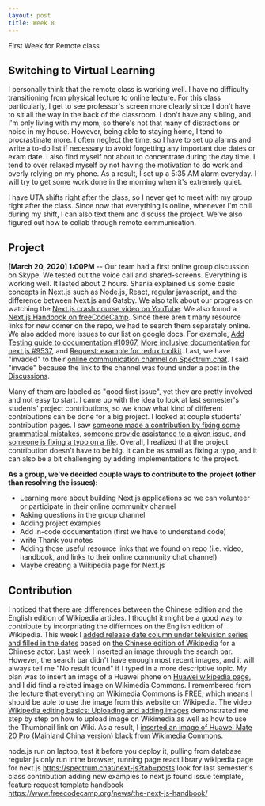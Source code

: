 ```yaml
---
layout: post
title: Week 8
---
```


First Week for Remote class

Switching to Virtual Learning
---

I personally think that the remote class is working well. I have no difficulty transitioning from physical lecture to online lecture. For this class particularly, I get to see professor's screen more clearly since I don't have to sit all the way in the back of the classroom. I don't have any sibling, and I'm only living with my mom, so there's not that many of distractions or noise in my house. However, being able to staying home, I tend to procrastinate more. I often neglect the time, so I have to set up alarms and write a to-do list if necessary to avoid forgetting any important due dates or exam date. I also find myself not about to concentrate during the day time. I tend to over relaxed myself by not having the motivation to do work and overly relying on my phone. As a result, I set up a 5:35 AM alarm everyday. I will try to get some work done in the morning when it's extremely quiet. 

I have UTA shifts right after the class, so I never get to meet with my group right after the class. Since now that everything is online, whenever I'm chill during my shift, I can also text them and discuss the project. We've also figured out how to collab through remote communication.


Project
---

**[March 20, 2020] 1:00PM** -- Our team had a first online group discussion on Skype. We tested out the voice call and shared-screens. Everything is working well. It lasted about 2 hours. Shania explained us some basic concepts in Next.js such as Node.js, React, regular javascript, and the difference between Next.js and Gatsby. We also talk about our progress on watching the [Next.js crash course video on YouTube](https://www.youtube.com/watch?v=IkOVe40Sy0U). We also found a [Next.js Handbook on freeCodeCamp](https://www.freecodecamp.org/news/the-next-js-handbook/). Since there aren't many resource links for new comer on the repo, we had to search them separately online. We also added more issues to our list on google docs. For example, [Add Testing guide to documentation #10967](https://github.com/zeit/next.js/issues/10967), [More inclusive documentation for next.js #9537](https://github.com/zeit/next.js/issues/95370), and [Request: example for redux toolkit](https://github.com/zeit/next.js/issues/11097). Last, we have "invaded" to their [online communication channel on Spectrum.chat](https://spectrum.chat/next-js?tab=chat). I said "invade" because the link to the channel was found under a post in the [Discussions](https://github.com/zeit/next.js/discussions).

Many of them are labeled as "good first issue", yet they are pretty involved and not easy to start. I came up with the idea to look at last semester's students' project contributions, so we know what kind of different contributions can be done for a big project. I looked at couple students' contribution pages. I saw [someone made a contribution by fixing some grammatical mistakes](https://github.com/hunter-college-ossd-fall-2019/rajsukanya-weekly/blob/gh-pages/contributions.md), [someone provide assistance to a given issue](https://github.com/hunter-college-ossd-fall-2019/Bakainkorp-weekly/blob/gh-pages/contributions.md), and [someone is fixing a typo on a file](https://github.com/hunter-college-ossd-fall-2019/ValeroM-weekly/blob/gh-pages/contributions.md). Overall, I realized that the project contribution doesn't have to be big. It can be as small as fixing a typo, and it can also be a bit challenging by adding implementations to the project.


**As a group, we've decided couple ways to contribute to the project (other than resolving the issues):**

- Learning more about building Next.js applications so we can volunteer or participate in their online community channel
- Asking questions in the group channel
- Adding project examples 
- Add in-code documentation (first we have to understand code)
- write Thank you notes		
- Adding those useful resource links that we found on repo (i.e. video, handbook, and links to their online community chat channel)
- Maybe creating a Wikipedia page for Next.js


Contribution
---

 I noticed that there are differences between the Chinese edition and the English edition of Wikipedia articles. I thought it might be a good way to contribute by incorpriating the differnces on the English edition of Wikipedia. This week I [added release date column under television series and filled in the dates](https://en.wikipedia.org/w/index.php?title=Xiao_Zhan&oldid=946476858) based on [the Chinese edition of Wikipedia](https://zh.wikipedia.org/wiki/%E8%82%96%E6%88%B0) for a Chinese actor. Last week I inserted an image through the search bar. However, the search bar didn't have enough most recent images, and it will always tell me "No result found" if I typed in a more descriptive topic. My plan was to insert an image of a Huawei phone on [Huawei wikipedia page](https://en.wikipedia.org/wiki/Huawei), and I did find a related image on Wikimedia Commons. I remembered from the lecture that everything on Wikimedia Commons is FREE, which means I should be able to use the image from this website on Wikipedia. The video [Wikipedia editing basics: Uploading and adding images](https://www.youtube.com/watch?v=pAy_kBBqs0U) demonstrated me step by step on how to upload image on Wikimedia as well as how to use the Thumbnail link on Wiki. As a result, I [inserted an image of Huawei Mate 20 Pro (Mainland China version) black](https://en.wikipedia.org/w/index.php?title=Huawei&oldid=946479052) from [Wikimedia Commons](https://commons.wikimedia.org/wiki/File:Huawei_Mate_20_Pro_(Mainland_China_version)_black.jpg). 
 
 
 node.js  run on laptop, test it before you deploy it, pulling from database
 regular js only run inthe browser, running page
 react library
 wikipedia page for next.js
 https://spectrum.chat/next-js?tab=posts
 look for last semester's class contribution
 adding new examples to next.js
 found issue template, feature request template
 handbook https://www.freecodecamp.org/news/the-next-js-handbook/
 
 